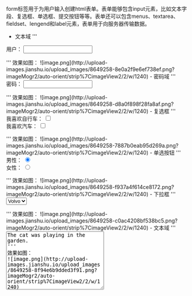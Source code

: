 form标签用于为用户输入创建html表单。表单能够包含input元素，比如文本字段、复选框、单选框、提交按钮等等。表单还可以包含menus、textarea、fieldset、lengend和label元素，表单用于向服务器传输数据。

- 文本域
'''
<form>
用户：
<input type="text" name="user">
</form>
'''
效果如图：
![image.png](http://upload-images.jianshu.io/upload_images/8649258-8e0a2f9e6ef738ef.png?imageMogr2/auto-orient/strip%7CimageView2/2/w/1240)
- 密码域
'''
<form>
密码：
<input type="password" name="password">
</form>
'''
效果如图：
![image.png](http://upload-images.jianshu.io/upload_images/8649258-d8a0f898f28fa8af.png?imageMogr2/auto-orient/strip%7CimageView2/2/w/1240)
- 复选框
'''
<form>
我喜欢自行车：
<input type="checkbox" name="Bike">
<br />
我喜欢汽车：
<input type="checkbox" name="Car">
</form>
'''
效果如图：
![image.png](http://upload-images.jianshu.io/upload_images/8649258-7887b0eab95d269a.png?imageMogr2/auto-orient/strip%7CimageView2/2/w/1240)
- 单选按钮
'''
<form>
男性：
<input type="radio" checked="checked" name="Sex" value="male" />
<br />
女性：
<input type="radio" name="Sex" value="female" />
</form>
'''
效果如图：
![image.png](http://upload-images.jianshu.io/upload_images/8649258-f937a4f614ce8172.png?imageMogr2/auto-orient/strip%7CimageView2/2/w/1240)
- 下拉框
'''
<form>
<select name="cars">
<option value="volvo">Volvo</option>
<option value="saab">Saab</option>
<option value="fiat">Fiat</option>
<option value="audi">Audi</option>
</select>
</form>
'''
效果如图：
![image.png](http://upload-images.jianshu.io/upload_images/8649258-c0ac4208bf538bc5.png?imageMogr2/auto-orient/strip%7CimageView2/2/w/1240)
-  文本域
'''
<textarea rows="10" cols="30">
The cat was playing in the garden.
'''
效果如图：
![image.png](http://upload-images.jianshu.io/upload_images/8649258-8f94e6b9dded3f91.png?imageMogr2/auto-orient/strip%7CimageView2/2/w/1240)
- 按钮
''' 
<form>
<input type="button" value="Hello world!">
</form>
'''
效果如图：

![image.png](http://upload-images.jianshu.io/upload_images/8649258-1223104a5472d713.png?imageMogr2/auto-orient/strip%7CimageView2/2/w/1240)
- 围绕数据的fieldset
'''
<form>
  <fieldset>
    <legend>健康信息</legend>
    身高：<input type="text" />
    体重：<input type="text" />
  </fieldset>
</form>
'''
效果如图：
![image.png](http://upload-images.jianshu.io/upload_images/8649258-3233e05b17cdb61c.png?imageMogr2/auto-orient/strip%7CimageView2/2/w/1240)












